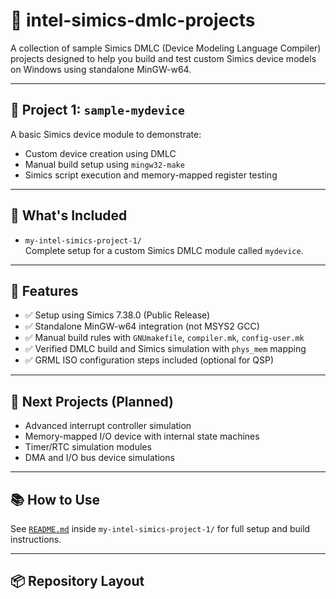 # 🧪 intel-simics-dmlc-projects

A collection of sample Simics DMLC (Device Modeling Language Compiler) projects designed to help you build and test custom Simics device models on Windows using standalone MinGW-w64.

---

## 📁 Project 1: `sample-mydevice`

A basic Simics device module to demonstrate:
- Custom device creation using DMLC
- Manual build setup using `mingw32-make`
- Simics script execution and memory-mapped register testing

---

## 📖 What's Included

- `my-intel-simics-project-1/`  
  Complete setup for a custom Simics DMLC module called `mydevice`.

---

## 📌 Features

- ✅ Setup using Simics 7.38.0 (Public Release)
- ✅ Standalone MinGW-w64 integration (not MSYS2 GCC)
- ✅ Manual build rules with `GNUmakefile`, `compiler.mk`, `config-user.mk`
- ✅ Verified DMLC build and Simics simulation with `phys_mem` mapping
- ✅ GRML ISO configuration steps included (optional for QSP)

---

## 🚀 Next Projects (Planned)

- Advanced interrupt controller simulation
- Memory-mapped I/O device with internal state machines
- Timer/RTC simulation modules
- DMA and I/O bus device simulations

---

## 📚 How to Use

See [`README.md`](my-intel-simics-project-1/README.md) inside `my-intel-simics-project-1/` for full setup and build instructions.

---

## 📦 Repository Layout

